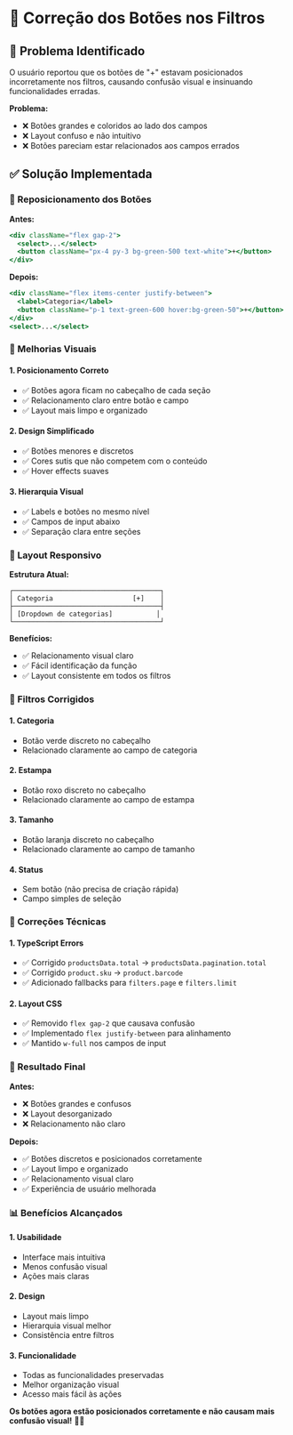 # 🔧 Correção dos Botões nos Filtros

## 🎯 Problema Identificado

O usuário reportou que os botões de "+" estavam posicionados incorretamente nos filtros, causando confusão visual e insinuando funcionalidades erradas.

**Problema:**
- ❌ Botões grandes e coloridos ao lado dos campos
- ❌ Layout confuso e não intuitivo
- ❌ Botões pareciam estar relacionados aos campos errados

## ✅ Solução Implementada

### 🔄 Reposicionamento dos Botões

**Antes:**
```jsx
<div className="flex gap-2">
  <select>...</select>
  <button className="px-4 py-3 bg-green-500 text-white">+</button>
</div>
```

**Depois:**
```jsx
<div className="flex items-center justify-between">
  <label>Categoria</label>
  <button className="p-1 text-green-600 hover:bg-green-50">+</button>
</div>
<select>...</select>
```

### 🎨 Melhorias Visuais

#### 1. **Posicionamento Correto**
- ✅ Botões agora ficam no cabeçalho de cada seção
- ✅ Relacionamento claro entre botão e campo
- ✅ Layout mais limpo e organizado

#### 2. **Design Simplificado**
- ✅ Botões menores e discretos
- ✅ Cores sutis que não competem com o conteúdo
- ✅ Hover effects suaves

#### 3. **Hierarquia Visual**
- ✅ Labels e botões no mesmo nível
- ✅ Campos de input abaixo
- ✅ Separação clara entre seções

### 📱 Layout Responsivo

**Estrutura Atual:**
```
┌─────────────────────────────────────┐
│ Categoria                    [+]    │
├─────────────────────────────────────┤
│ [Dropdown de categorias]           │
└─────────────────────────────────────┘
```

**Benefícios:**
- ✅ Relacionamento visual claro
- ✅ Fácil identificação da função
- ✅ Layout consistente em todos os filtros

### 🎯 Filtros Corrigidos

#### 1. **Categoria**
- Botão verde discreto no cabeçalho
- Relacionado claramente ao campo de categoria

#### 2. **Estampa**
- Botão roxo discreto no cabeçalho
- Relacionado claramente ao campo de estampa

#### 3. **Tamanho**
- Botão laranja discreto no cabeçalho
- Relacionado claramente ao campo de tamanho

#### 4. **Status**
- Sem botão (não precisa de criação rápida)
- Campo simples de seleção

### 🔧 Correções Técnicas

#### 1. **TypeScript Errors**
- ✅ Corrigido `productsData.total` → `productsData.pagination.total`
- ✅ Corrigido `product.sku` → `product.barcode`
- ✅ Adicionado fallbacks para `filters.page` e `filters.limit`

#### 2. **Layout CSS**
- ✅ Removido `flex gap-2` que causava confusão
- ✅ Implementado `flex justify-between` para alinhamento
- ✅ Mantido `w-full` nos campos de input

### 🎉 Resultado Final

**Antes:**
- ❌ Botões grandes e confusos
- ❌ Layout desorganizado
- ❌ Relacionamento não claro

**Depois:**
- ✅ Botões discretos e posicionados corretamente
- ✅ Layout limpo e organizado
- ✅ Relacionamento visual claro
- ✅ Experiência de usuário melhorada

### 📊 Benefícios Alcançados

#### 1. **Usabilidade**
- Interface mais intuitiva
- Menos confusão visual
- Ações mais claras

#### 2. **Design**
- Layout mais limpo
- Hierarquia visual melhor
- Consistência entre filtros

#### 3. **Funcionalidade**
- Todas as funcionalidades preservadas
- Melhor organização visual
- Acesso mais fácil às ações

**Os botões agora estão posicionados corretamente e não causam mais confusão visual!** 🎯✅ 